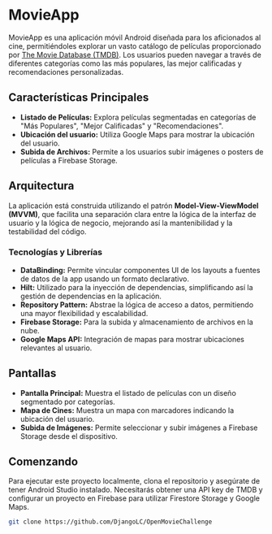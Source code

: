 # MovieApp

MovieApp es una aplicación móvil Android diseñada para los aficionados al cine, permitiéndoles explorar un vasto catálogo de películas proporcionado por [The Movie Database (TMDB)](https://www.themoviedb.org/). Los usuarios pueden navegar a través de diferentes categorías como las más populares, las mejor calificadas y recomendaciones personalizadas.

## Características Principales

- **Listado de Películas:** Explora películas segmentadas en categorías de "Más Populares", "Mejor Calificadas" y "Recomendaciones".
- **Ubicación del usuario:** Utiliza Google Maps para mostrar la ubicación del usuario.
- **Subida de Archivos:** Permite a los usuarios subir imágenes o posters de películas a Firebase Storage.

## Arquitectura

La aplicación está construida utilizando el patrón **Model-View-ViewModel (MVVM)**, que facilita una separación clara entre la lógica de la interfaz de usuario y la lógica de negocio, mejorando así la mantenibilidad y la testabilidad del código.

### Tecnologías y Librerías

- **DataBinding:** Permite vincular componentes UI de los layouts a fuentes de datos de la app usando un formato declarativo.
- **Hilt:** Utilizado para la inyección de dependencias, simplificando así la gestión de dependencias en la aplicación.
- **Repository Pattern:** Abstrae la lógica de acceso a datos, permitiendo una mayor flexibilidad y escalabilidad.
- **Firebase Storage:** Para la subida y almacenamiento de archivos en la nube.
- **Google Maps API:** Integración de mapas para mostrar ubicaciones relevantes al usuario.

## Pantallas

- **Pantalla Principal:** Muestra el listado de películas con un diseño segmentado por categorías.
- **Mapa de Cines:** Muestra un mapa con marcadores indicando la ubicación del usuario.
- **Subida de Imágenes:** Permite seleccionar y subir imágenes a Firebase Storage desde el dispositivo.

## Comenzando

Para ejecutar este proyecto localmente, clona el repositorio y asegúrate de tener Android Studio instalado. Necesitarás obtener una API key de TMDB y configurar un proyecto en Firebase para utilizar Firestore Storage y Google Maps.

```bash
git clone https://github.com/DjangoLC/OpenMovieChallenge
